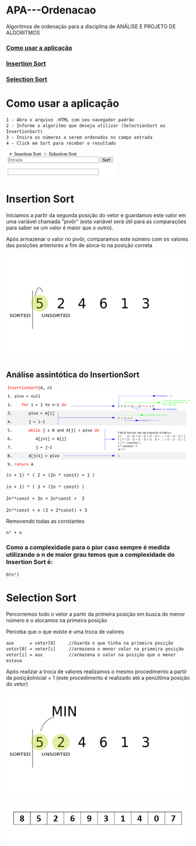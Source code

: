# APA---Ordenacao
Algoritmos de ordenação para a disciplina de ANÁLISE E PROJETO DE ALGORITMOS

### [Como usar a aplicação](https://github.com/FelipeNasci/APA---Ordenacao#como-usar-a-aplica%C3%A7%C3%A3o-1)

### [Insertion Sort](https://github.com/FelipeNasci/APA---Ordenacao#insertion-sort-1)

### [Selection Sort](https://github.com/FelipeNasci/APA---Ordenacao#selection-sort-1)

# Como usar a aplicação
```
1 - Abra o arquivo .HTML com seu navegador padrão
2 - Informe o algoritmo que deseja utilizar (SelectionSort ou InsertionSort)
3 - Insira os números a serem ordenados no campo entrada
4 - Click em Sort para receber o resultado
```
![insertData](https://github.com/FelipeNasci/APA---Ordenacao/blob/master/imagens/comInsertion.PNG?raw=true)

# Insertion Sort

Iniciamos a partir da segunda posição do vetor e guardamos este valor em uma variável chamada "pivôr" (esta variável será útil para as comparações para saber se um valor é maior que o outro).

Após armazenar o valor no pivôr, comparamos este número com os valores das posições anteriores a fim de aloca-lo na posição correta

![insertion](https://github.com/FelipeNasci/APA---Ordenacao/blob/master/imagens/insertion.gif?raw=true)

## Análise assintótica do InsertionSort

![analiseAssintotica](https://github.com/FelipeNasci/APA---Ordenacao/blob/master/imagens/analiseAssintotica.jpg?raw=true)

```
(n + 1) * ( 2 + (2n * const) + 1 )

(n + 1) * ( 3 + (2n * const) )

2n²*const + 3n + 2n*const +  3

2n²*const + n (3 + 2*const) + 3
```

Removendo todas as constantes

```
n² + n
```

### Como a complexidade para o pior caso sempre é medida utilizando o n de maior grau temos que a complexidade do Insertion Sort é:

```
O(n²)
```

# Selection Sort

Percorremos todo o vetor a partir da primeira posição em busca do menor número e o alocamos na primeira posição

Perceba que o que existe é uma troca de valores
```
aux 	 = vetor[0]		//Guarda o que tinha na primeira posição
vetor[0] = vetor[i]		//armazena o menor valor na primeira posição
vetor[i] = aux			//armazena o valor na posição que o menor estava
```
Após realizar a troca de valores realizamos o mesmo procedimento a partir da posiçãoInicial + 1 (este procedimento é realizado até a penúltima posição do vetor)

![selection](https://github.com/FelipeNasci/APA---Ordenacao/blob/master/imagens/selectionSort.gif?raw=true)

![selection](https://github.com/FelipeNasci/APA---Ordenacao/blob/master/imagens/selectionSort1.gif?raw=true)
